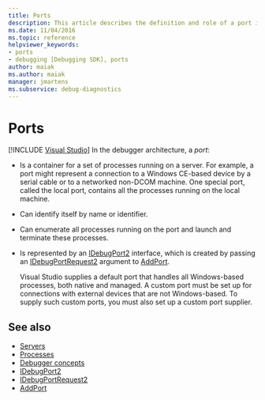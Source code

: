 ```yaml
---
title: Ports
description: This article describes the definition and role of a port in the debugger architecture in Visual Studio.
ms.date: 11/04/2016
ms.topic: reference
helpviewer_keywords:
- ports
- debugging [Debugging SDK], ports
author: maiak
ms.author: maiak
manager: jmartens
ms.subservice: debug-diagnostics
---
```

# Ports

 [!INCLUDE [Visual Studio](~/includes/applies-to-version/vs-windows-only.md)]
In the debugger architecture, a *port*:

- Is a container for a set of processes running on a server. For example, a port might represent a connection to a Windows CE-based device by a serial cable or to a networked non-DCOM machine. One special port, called the local port, contains all the processes running on the local machine.

- Can identify itself by name or identifier.

- Can enumerate all processes running on the port and launch and terminate these processes.

- Is represented by an [IDebugPort2](../../extensibility/debugger/reference/idebugport2.md) interface, which is created by passing an [IDebugPortRequest2](../../extensibility/debugger/reference/idebugportrequest2.md) argument to [AddPort](../../extensibility/debugger/reference/idebugportsupplier2-addport.md).

  Visual Studio supplies a default port that handles all Windows-based processes, both native and managed. A custom port must be set up for connections with external devices that are not Windows-based. To supply such custom ports, you must also set up a custom port supplier.

## See also
- [Servers](../../extensibility/debugger/servers-visual-studio-sdk.md)
- [Processes](../../extensibility/debugger/processes.md)
- [Debugger concepts](../../extensibility/debugger/debugger-concepts.md)
- [IDebugPort2](../../extensibility/debugger/reference/idebugport2.md)
- [IDebugPortRequest2](../../extensibility/debugger/reference/idebugportrequest2.md)
- [AddPort](../../extensibility/debugger/reference/idebugportsupplier2-addport.md)
